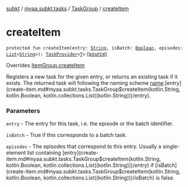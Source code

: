 [subkt](../../index.md) / [myaa.subkt.tasks](../index.md) / [TaskGroup](index.md) / [createItem](./create-item.md)

# createItem

`protected fun createItem(entry: `[`String`](https://kotlinlang.org/api/latest/jvm/stdlib/kotlin/-string/index.html)`, isBatch: `[`Boolean`](https://kotlinlang.org/api/latest/jvm/stdlib/kotlin/-boolean/index.html)`, episodes: `[`List`](https://kotlinlang.org/api/latest/jvm/stdlib/kotlin.collections/-list/index.html)`<`[`String`](https://kotlinlang.org/api/latest/jvm/stdlib/kotlin/-string/index.html)`>): `[`TaskProvider`](https://docs.gradle.org/current/javadoc/org/gradle/api/tasks/TaskProvider.html)`<`[`T`](index.md#T)`>` [(source)](https://github.com/Myaamori/SubKt/blob/master/src/main/kotlin/myaa/subkt/tasks/tasks.kt#L337)

Overrides [ItemGroup.createItem](../-item-group/create-item.md)

Registers a new task for the given entry, or returns an existing task if it exists.
The returned task will following the naming scheme [name](name.md).[entry](create-item.md#myaa.subkt.tasks.TaskGroup$createItem(kotlin.String, kotlin.Boolean, kotlin.collections.List((kotlin.String)))/entry).

### Parameters

`entry` - The entry for this task, i.e. the episode or the batch identifier.

`isBatch` - True if this corresponds to a batch task.

`episodes` - The episodes that correspond to this entry. Usually a single-element
list containing [entry](create-item.md#myaa.subkt.tasks.TaskGroup$createItem(kotlin.String, kotlin.Boolean, kotlin.collections.List((kotlin.String)))/entry) if [isBatch](create-item.md#myaa.subkt.tasks.TaskGroup$createItem(kotlin.String, kotlin.Boolean, kotlin.collections.List((kotlin.String)))/isBatch) is false.
